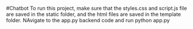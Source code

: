 #Chatbot
To run this project, make sure that the styles.css and script.js file are saved in the static folder, and the html files are saved in the template folder. NAvigate to the app.py backend code and run python app.py
